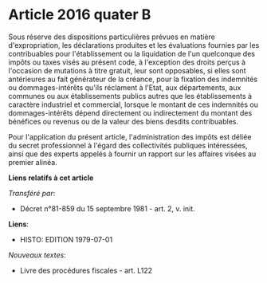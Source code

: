 # Article 2016 quater B

Sous réserve des dispositions particulières prévues en matière d'expropriation, les déclarations produites et les évaluations
fournies par les contribuables pour l'établissement ou la liquidation de l'un quelconque des impôts ou taxes visés au présent
code, à l'exception des droits perçus à l'occasion de mutations à titre gratuit, leur sont opposables, si elles sont
antérieures au fait générateur de la créance, pour la fixation des indemnités ou dommages-intérêts qu'ils réclament à l'Etat,
aux départements, aux communes ou aux établissements publics autres que les établissements à caractère industriel et
commercial, lorsque le montant de ces indemnités ou dommages-intérêts dépend directement ou indirectement du montant des
bénéfices ou revenus ou de la valeur des biens desdits contribuables.

Pour l'application du présent article, l'administration des impôts est déliée du secret professionnel à l'égard des
collectivités publiques intéressées, ainsi que des experts appelés à fournir un rapport sur les affaires visées au premier
alinéa.

**Liens relatifs à cet article**

_Transféré par_:

  - Décret n°81-859 du 15 septembre 1981 - art. 2, v. init.

**Liens**:

  - HISTO: EDITION 1979-07-01

_Nouveaux textes_:

  - Livre des procédures fiscales - art. L122
